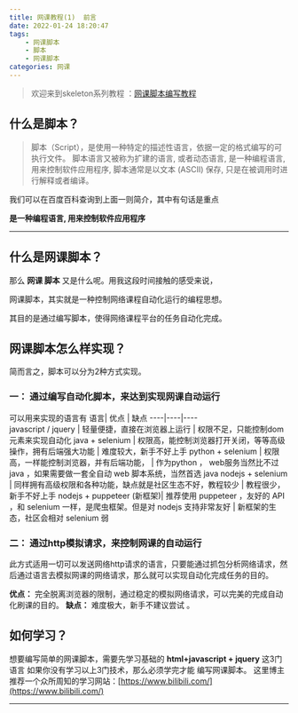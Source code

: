 ```yaml
---
title: 网课教程(1)  前言
date: 2022-01-24 18:20:47
tags: 
    - 网课脚本
    - 脚本
    - 网课脚本
categories: 网课
---
```



>欢迎来到skeleton系列教程 ：[网课脚本编写教程](https://blog.csdn.net/qq_31254489/category_10415167.html)


## 什么是脚本？
>脚本（Script），是使用一种特定的描述性语言，依据一定的格式编写的可执行文件。
>脚本语言又被称为扩建的语言, 或者动态语言, 是一种编程语言, 用来控制软件应用程序, 脚本通常是以文本 (ASCⅡ) 保存, 只是在被调用时进行解释或者编译。

<!-- more -->

我们可以在百度百科查询到上面一则简介，其中有句话是重点

__是一种编程语言, 用来控制软件应用程序__
****
## 什么是网课脚本？
那么  __网课 脚本__ 又是什么呢。用我这段时间接触的感受来说，

网课脚本，其实就是一种控制网络课程自动化运行的编程思想。

其目的是通过编写脚本，使得网络课程平台的任务自动化完成。

## 网课脚本怎么样实现？
简而言之，脚本可以分为2种方式实现。

### 一： 通过编写自动化脚本，来达到实现网课自动运行

可以用来实现的语言有 
语言|  优点 | 缺点
----|----|----    
javascript / jquery | 轻量便捷，直接在浏览器上运行 | 权限不足，只能控制dom元素来实现自动化
java + selenium | 权限高，能控制浏览器打开关闭，等等高级操作，拥有后端强大功能 | 难度较大，新手不好上手 
python + selenium  |  权限高，一样能控制浏览器，并有后端功能， | 作为python ， web服务当然比不过java ，如果需要做一套全自动 web 脚本系统，当然首选 java 
nodejs + selenium | 同样拥有高级权限和各种功能，缺点就是社区生态不好，教程较少 | 教程很少，新手不好上手 
nodejs + puppeteer (新框架)| 推荐使用 puppeteer ，友好的 API ，和 selenium 一样，是爬虫框架。但是对 nodejs 支持非常友好  |  新框架的生态，社区会相对 selenium 弱


### 二： 通过http模拟请求，来控制网课的自动运行
此方式适用一切可以发送网络http请求的语言，只要能通过抓包分析网络请求，然后通过语言去模拟网课的网络请求，那么就可以实现自动化完成任务的目的。

__优点：__ 完全脱离浏览器的限制，通过稳定的模拟网络请求，可以完美的完成自动化刷课的目的。
__缺点：__ 难度极大，新手不建议尝试 。 
 

## 如何学习？
想要编写简单的网课脚本，需要先学习基础的 __html+javascript + jquery__ 这3门语言
如果你没有学习以上3门技术，那么必须学完才能 编写网课脚本。
这里博主推荐一个众所周知的学习网站：[https://www.bilibili.com/](https://www.bilibili.com/)
****


